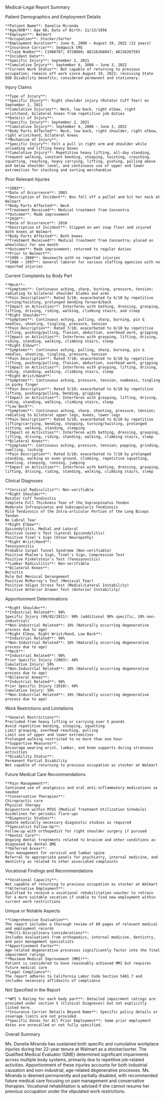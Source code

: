 Medical-Legal Report Summary

Patient Demographics and Employment Details

    **Patient Name**: Danelia Miranda
    **Age/DOB**: Age 66; Date of Birth: 11/13/1956
    **Employer**: Walmart
    **Occupation**: Stocker/Sorter
    **Employment Duration**: June 6, 2000 – August 19, 2022 (22 years)
    **Insurance Carrier**: Sedgwick CMS
    **Claim Number**: C1988787; 9728860; ADJ16268047; ADJ16267593
    **Incident Date**:
    **Specific Injury**: September 2, 2021
    **Cumulative Injury**: September 6, 2000 – June 3, 2022
    **Current Work Status**: Not capable of returning to previous occupation; remains off work since August 19, 2022; receiving State EDD Disability benefits; considered permanent and stationary.

Injury Claims

    **Type of Injury**:
    **Specific Injury**: Right shoulder injury (Rotator Cuff Tear) on September 2, 2021
    **Cumulative Injuries**: Neck, low back, right elbow, right wrist/hand, bilateral knees from repetitive job duties
    **Date(s) of Injury**:
    **Specific Injury**: September 2, 2021
    **Cumulative Injury**: September 6, 2000 – June 3, 2022
    **Body Parts Affected**: Neck, low back, right shoulder, right elbow, right wrist/hand, bilateral knees
    **Mechanism of Injury**:
    **Specific Injury**: Felt a pull in right arm and shoulder while unloading and lifting heavy boxes
    **Cumulative Injury**: Repetitive heavy lifting, all-day standing, frequent walking, constant bending, stooping, twisting, crouching, squatting, reaching, heavy carrying, lifting, pushing, pulling above and below shoulder level, and continuous use of upper and lower extremities for stocking and sorting merchandise

Prior Relevant Injuries

    **2003**:
    **Date of Occurrence**: 2003
    **Description of Incident**: Box fell off a pallet and hit her neck at Walmart
    **Body Parts Affected**: Neck
    **Treatment Received**: Medical treatment from Concentra
    **Outcome**: Made improvement
    **2010**:
    **Date of Occurrence**: 2010
    **Description of Incident**: Slipped on wet soap floor and injured both knees at Walmart
    **Body Parts Affected**: Both knees
    **Treatment Received**: Medical treatment from Concentra; placed on wheelchair for one month
    **Outcome**: Made improvement; returned to regular duties
    **Prior to Walmart**:
    **1999 – 2000**: Housewife with no reported injuries
    **1980 – 1997**: General laborer for various staffing agencies with no reported injuries

Current Complaints by Body Part

    **Neck**:
    **Symptoms**: Continuous aching, sharp, burning, pressure, tension; radiating to bilateral shoulder blades and arms
    **Pain Description**: Rated 5/10; exacerbated to 6/10 by repetitive turning/twisting, prolonged bending forward/back
    **Impact on Activities**: Interferes with bathing, dressing, grasping, lifting, driving, riding, walking, climbing stairs, and sleep
    **Right Shoulder**:
    **Symptoms**: Continuous aching, pulling, sharp, burning, pin & needles, shooting, tingling, pressure, tension
    **Pain Description**: Rated 7/10; exacerbated to 8/10 by repetitive lifting, pushing/pulling, flexion, abduction, overhead work, gripping
    **Impact on Activities**: Interferes with grasping, lifting, driving, riding, standing, walking, climbing stairs, sleep
    **Right Elbow**:
    **Symptoms**: Continuous aching, pulling, sharp, burning, pin & needles, shooting, tingling, pressure, tension
    **Pain Description**: Rated 7/10; exacerbated to 8/10 by repetitive lifting, pushing/pulling, flexion, abduction, overhead work, gripping
    **Impact on Activities**: Interferes with grasping, lifting, driving, riding, standing, walking, climbing stairs, sleep
    **Right Wrist/Hand**:
    **Symptoms**: Continuous aching, pressure, tension, numbness, tingling in pinky finger
    **Pain Description**: Rated 5/10; exacerbated to 6/10 by repetitive lifting, pushing/pulling, bending, gripping
    **Impact on Activities**: Interferes with grasping, lifting, driving, riding, standing, walking, climbing stairs, sleep
    **Low Back**:
    **Symptoms**: Continuous aching, sharp, shooting, pressure, tension; radiating to bilateral upper legs, knees, lower legs
    **Pain Description**: Rated 5/10; exacerbated to 6/10 by repetitive lifting/carrying, bending, stooping, turning/twisting, prolonged sitting, walking, standing, sleeping
    **Impact on Activities**: Interferes with bathing, dressing, grasping, lifting, driving, riding, standing, walking, climbing stairs, sleep
    **Bilateral Knees**:
    **Symptoms**: Continuous aching, pressure, tension; popping, grinding, swelling, locking
    **Pain Description**: Rated 5/10; exacerbated to 7/10 by prolonged standing, walking on even ground, climbing, repetitive squatting, kneeling, stooping, running, jumping
    **Impact on Activities**: Interferes with bathing, dressing, grasping, lifting, driving, riding, standing, walking, climbing stairs, sleep

Clinical Diagnoses

    **Cervical Radiculitis**: Non-verifiable
    **Right Shoulder**:
    Rotator Cuff Tendinitis
    Complete Full Thickness Tear of the Supraspinatus Tendon
    Moderate Infraspinatus and Subscapularis Tendinosis
    Mild Tendinosis of the Intra-articular Portion of the Long Biceps Tendon
    No Labral Tear
    **Right Elbow**:
    Epicondylitis, Medial and Lateral
    Positive Cozen's Test (Lateral Epicondylitis)
    Positive Tinel's Sign (Ulnar Neuropathy)
    **Right Wrist/Hand**:
    Tenosynovitis
    Probable Carpal Tunnel Syndrome (Non-verifiable)
    Positive Phalen's Sign, Tinel's Sign, Compression Test
    Positive Finkelstein's Test (Tenosynovitis)
    **Lumbar Radiculitis**: Non-verifiable
    **Bilateral Knees**:
    Bursitis
    Rule Out Meniscal Derangement
    Positive McMurray's Test (Meniscal Tear)
    Positive Valgus Stress Test (Medial/Lateral Instability)
    Positive Anterior Drawer Test (Anterior Instability)

Apportionment Determinations

    **Right Shoulder**:
    **Industrial Related**: 90%
    Specific Injury (09/02/2021): 90% (additional 90% specific, 10% non-industrial)
    **Non-Industrial Related**: 10% (Naturally occurring degenerative process due to age)
    **Right Elbow, Right Wrist/Hand, Low Back**:
    **Industrial Related**: 90%
    **Non-Industrial Related**: 10% (Naturally occurring degenerative process due to age)
    **Neck**:
    **Industrial Related**: 90%
    Prior Specific Injury (2003): 40%
    Cumulative Injury: 50%
    **Non-Industrial Related**: 10% (Naturally occurring degenerative process due to age)
    **Bilateral Knees**:
    **Industrial Related**: 90%
    Prior Specific Injury (2010): 40%
    Cumulative Injury: 50%
    **Non-Industrial Related**: 10% (Naturally occurring degenerative process due to age)

Work Restrictions and Limitations

    **General Restrictions**:
    Precluded from heavy lifting or carrying over 5 pounds
    Avoid repetitive bending, stooping, squatting
    Limit grasping, overhead reaching, pulling
    Limit use of upper and lower extremities
    Prolonged walking restricted to no more than one hour
    **Supportive Measures**:
    Encourage wearing wrist, lumbar, and knee supports during strenuous activities
    **Disability Status**:
    Permanent Partial Disability
    Not capable of returning to previous occupation as stocker at Walmart

Future Medical Care Recommendations

    **Pain Management**:
    Continued use of analgesics and oral anti-inflammatory medications as needed
    **Conservative Therapies**:
    Chiropractic care
    Physical therapy
    Acupuncture within MTUS (Medical Treatment Utilization Schedule) Guidelines for periodic flare-ups
    **Diagnostic Studies**:
    Update medically necessary diagnostic studies as required
    **Specialist Follow-Up**:
    Follow-up with orthopedist for right shoulder surgery if pursued
    **Dental Care**:
    Ongoing dental treatments related to bruxism and other conditions as diagnosed by dental QME
    **Deferred Areas**:
    Pain management for cervical and lumbar spine
    Referral to appropriate panels for psychiatry, internal medicine, and dentistry as related to other associated complaints

Vocational Findings and Recommendations

    **Vocational Capacity**:
    Not capable of returning to previous occupation as stocker at Walmart
    **Alternative Employment**:
    Qualified to receive a vocational rehabilitation voucher to retrain for a more suitable vocation if unable to find new employment within current work restrictions

Unique or Notable Aspects

    **Comprehensive Evaluation**:
    The report includes a thorough review of 89 pages of relevant medical and employment records
    **Multi-Disciplinary Considerations**:
    Includes evaluations from orthopedics, internal medicine, dentistry, and pain management specialists
    **Apportionment Factor**:
    Age-related degenerative processes significantly factor into the final impairment ratings
    **Maximum Medical Improvement (MMI)**:
    Patient is considered to have reasonably achieved MMI but requires future medical care
    **Legal Compliance**:
    The report adheres to California Labor Code Section 5401.7 and includes necessary affidavits of compliance

Not Specified in the Report

    **WPI % Rating for each body part**: Detailed impairment ratings are provided under section 5 (Clinical Diagnoses) but not explicitly listed here.
    **Insurance Carrier Details Beyond Name**: Specific policy details or coverage limits are not provided.
    **Specific Dates for All Prior Employment**: Some prior employment dates are unrecalled or not fully specified.

Overall Summary

Ms. Danelia Miranda has sustained both specific and cumulative workplace injuries during her 22-year tenure at Walmart as a stocker/sorter. The Qualified Medical Evaluator (QME) determined significant impairments across multiple body systems, primarily due to repetitive job-related activities. Apportionment of these injuries accounts for both industrial causation and non-industrial, age-related degenerative processes. Ms. Miranda is deemed permanently and partially disabled, with recommended future medical care focusing on pain management and conservative therapies. Vocational rehabilitation is advised if she cannot resume her previous occupation under the stipulated work restrictions.